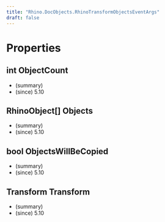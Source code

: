```yaml
---
title: "Rhino.DocObjects.RhinoTransformObjectsEventArgs"
draft: false
---
```


# Properties
## int ObjectCount
- (summary) 
- (since) 5.10
## RhinoObject[] Objects
- (summary) 
- (since) 5.10
## bool ObjectsWillBeCopied
- (summary) 
- (since) 5.10
## Transform Transform
- (summary) 
- (since) 5.10

